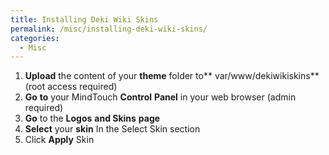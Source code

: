```yaml
---
title: Installing Deki Wiki Skins
permalink: /misc/installing-deki-wiki-skins/
categories:
  - Misc
---
```

  1. **Upload** the content of your **theme** folder to** var/www/dekiwikiskins** (root access required)
  2. **Go** **to** your MindTouch **Control** **Panel** in your web browser (admin required)
  3. **Go** to the **Logos** **and Skins** **page**
  4. **Select** your **skin** In the Select Skin section
  5. Click **Apply** Skin
